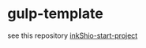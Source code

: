 # gulp-template

see this repository [inkShio-start-project](https://github.com/inkShio/inkShio-start-project)
